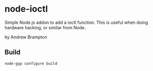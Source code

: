 node-ioctl
==========

Simple Node.js addon to add a ioctl function. This is useful when doing hardware
hacking, or similar from Node.

by Andrew Brampton


Build
-----

```bash
node-gyp configure build
```
